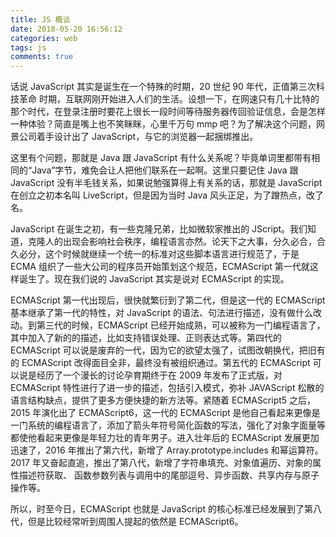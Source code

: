 ```yaml
---
title: JS 概谈
date: 2018-05-20 16:56:12
categories: web
tags: js
comments: true
---
```


话说 JavaScript 其实是诞生在一个特殊的时期，20 世纪 90 年代，正值第三次科技革命
时期，互联网刚开始进入人们的生活。设想一下，在网速只有几十比特的那个时代，在登录注册时要花上很长一段时间等待服务器传回验证信息，会是怎样一种体验？简直是嘴上也不笑眯眯，心里千万句 mmp 吧？为了解决这个问题，网景公司着手设计出了 JavaScript，与它的浏览器一起捆绑推出。

<!--more-->

这里有个问题，那就是 Java 跟 JavaScript 有什么关系呢？毕竟单词里都带有相同的“Java”字节，难免会让人把他们联系在一起啊。这里只要记住 Java 跟 JavaScript 没有半毛钱关系，如果说勉强算得上有关系的话，那就是 JavaScript 在创立之初本名叫 LiveScript，但是因为当时 Java 风头正足，为了蹭热点，改了名。

JavaScript 在诞生之初，有一些克隆兄弟，比如微软家推出的 JScript。我们知道，克隆人的出现会影响社会秩序，编程语言亦然。论天下之大事，分久必合，合久必分，这个时候就继续一个统一的标准对这些脚本语言进行规范了，于是 ECMA 组织了一些大公司的程序员开始策划这个规范，ECMAScript 第一代就这样诞生了。现在我们说的 JavaScript 其实是说对 ECMAScript 的实现。

ECMAScript 第一代出现后，很快就繁衍到了第二代，但是这一代的 ECMAScript 基本继承了第一代的特性，对 JavaScript 的语法、句法进行描述，没有做什么改动。到第三代的时候，ECMAScript 已经开始成熟，可以被称为一门编程语言了，其中加入了新的的描述，比如支持错误处理、正则表达式等。第四代的 ECMAScript 可以说是废弃的一代，因为它的欲望太强了，试图改朝换代，把旧有的 ECMAScript 改得面目全非，最终没有被组织通过。第五代的 ECMAScript 可以说是经历了一个漫长的讨论孕育期终于在 2009 年发布了正式版，对 ECMAScript 特性进行了进一步的描述，包括引入模式，弥补 JAVAScript 松散的语言结构缺点，提供了更多方便快捷的新方法等。紧随着 ECMAScript5 之后，2015 年演化出了 ECMAScript6，这一代的 ECMAScript 是他自己看起来更像是一门系统的编程语言了，添加了箭头年符号简化函数的写法，强化了对象字面量等都使他看起来更像是年轻力壮的青年男子。进入壮年后的 ECMAScript 发展更加迅速了，2016 年推出了第六代，新增了 Array.prototype.includes 和幂运算符。2017 年又奋起直追，推出了第八代，新增了字符串填充、对象值遍历、对象的属性描述符获取、 函数参数列表与调用中的尾部逗号、异步函数、共享内存与原子操作等。

所以，时至今日，ECMAScript 也就是 JavaScript 的核心标准已经发展到了第八代，但是比较经常听到周围人提起的依然是 ECMAScript6。

